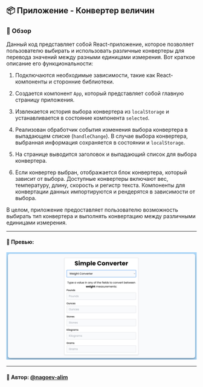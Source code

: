 ## 📦 Приложение - Конвертер величин

### 🚀 Обзор
Данный код представляет собой React-приложение, которое позволяет пользователю выбирать и использовать различные конвертеры для перевода значений между разными единицами измерения. Вот краткое описание его функциональности:

1. Подключаются необходимые зависимости, такие как React-компоненты и сторонние библиотеки.

2. Создается компонент `App`, который представляет собой главную страницу приложения.

3. Извлекается история выбора конвертера из `localStorage` и устанавливается в состояние компонента `selected`.

4. Реализован обработчик события изменения выбора конвертера в выпадающем списке (`handleChange`). В случае выбора конвертера, выбранная информация сохраняется в состоянии и `localStorage`.

5. На странице выводится заголовок и выпадающий список для выбора конвертера.

6. Если конвертер выбран, отображается блок конвертера, который зависит от выбора. Доступные конвертеры включают вес, температуру, длину, скорость и регистр текста. Компоненты для конвертации данных импортируются и рендерятся в зависимости от выбора.

В целом, приложение предоставляет пользователю возможность выбирать тип конвертера и выполнять конвертацию между различными единицами измерения.

---
#### 🌄 Превью:
![Превью](public/images/preview.jpg)


-----
#### 🙌 Автор: [@nagoev-alim](https://github.com/nagoev-alim)

